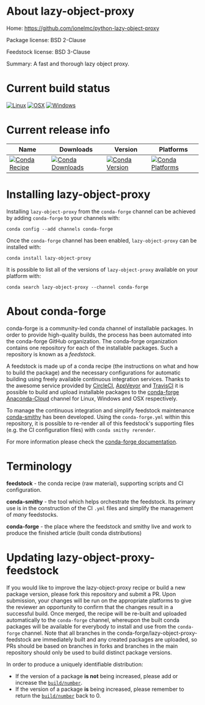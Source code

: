 About lazy-object-proxy
=======================

Home: https://github.com/ionelmc/python-lazy-object-proxy

Package license: BSD 2-Clause

Feedstock license: BSD 3-Clause

Summary: A fast and thorough lazy object proxy.



Current build status
====================

[![Linux](https://img.shields.io/circleci/project/github/conda-forge/lazy-object-proxy-feedstock/master.svg?label=Linux)](https://circleci.com/gh/conda-forge/lazy-object-proxy-feedstock)
[![OSX](https://img.shields.io/travis/conda-forge/lazy-object-proxy-feedstock/master.svg?label=macOS)](https://travis-ci.org/conda-forge/lazy-object-proxy-feedstock)
[![Windows](https://img.shields.io/appveyor/ci/conda-forge/lazy-object-proxy-feedstock/master.svg?label=Windows)](https://ci.appveyor.com/project/conda-forge/lazy-object-proxy-feedstock/branch/master)

Current release info
====================

| Name | Downloads | Version | Platforms |
| --- | --- | --- | --- |
| [![Conda Recipe](https://img.shields.io/badge/recipe-lazy--object--proxy-green.svg)](https://anaconda.org/conda-forge/lazy-object-proxy) | [![Conda Downloads](https://img.shields.io/conda/dn/conda-forge/lazy-object-proxy.svg)](https://anaconda.org/conda-forge/lazy-object-proxy) | [![Conda Version](https://img.shields.io/conda/vn/conda-forge/lazy-object-proxy.svg)](https://anaconda.org/conda-forge/lazy-object-proxy) | [![Conda Platforms](https://img.shields.io/conda/pn/conda-forge/lazy-object-proxy.svg)](https://anaconda.org/conda-forge/lazy-object-proxy) |

Installing lazy-object-proxy
============================

Installing `lazy-object-proxy` from the `conda-forge` channel can be achieved by adding `conda-forge` to your channels with:

```
conda config --add channels conda-forge
```

Once the `conda-forge` channel has been enabled, `lazy-object-proxy` can be installed with:

```
conda install lazy-object-proxy
```

It is possible to list all of the versions of `lazy-object-proxy` available on your platform with:

```
conda search lazy-object-proxy --channel conda-forge
```


About conda-forge
=================

conda-forge is a community-led conda channel of installable packages.
In order to provide high-quality builds, the process has been automated into the
conda-forge GitHub organization. The conda-forge organization contains one repository
for each of the installable packages. Such a repository is known as a *feedstock*.

A feedstock is made up of a conda recipe (the instructions on what and how to build
the package) and the necessary configurations for automatic building using freely
available continuous integration services. Thanks to the awesome service provided by
[CircleCI](https://circleci.com/), [AppVeyor](http://www.appveyor.com/)
and [TravisCI](https://travis-ci.org/) it is possible to build and upload installable
packages to the [conda-forge](https://anaconda.org/conda-forge)
[Anaconda-Cloud](http://docs.anaconda.org/) channel for Linux, Windows and OSX respectively.

To manage the continuous integration and simplify feedstock maintenance
[conda-smithy](http://github.com/conda-forge/conda-smithy) has been developed.
Using the ``conda-forge.yml`` within this repository, it is possible to re-render all of
this feedstock's supporting files (e.g. the CI configuration files) with ``conda smithy rerender``.

For more information please check the [conda-forge documentation](https://conda-forge.org/docs/).

Terminology
===========

**feedstock** - the conda recipe (raw material), supporting scripts and CI configuration.

**conda-smithy** - the tool which helps orchestrate the feedstock.
                   Its primary use is in the construction of the CI ``.yml`` files
                   and simplify the management of *many* feedstocks.

**conda-forge** - the place where the feedstock and smithy live and work to
                  produce the finished article (built conda distributions)


Updating lazy-object-proxy-feedstock
====================================

If you would like to improve the lazy-object-proxy recipe or build a new
package version, please fork this repository and submit a PR. Upon submission,
your changes will be run on the appropriate platforms to give the reviewer an
opportunity to confirm that the changes result in a successful build. Once
merged, the recipe will be re-built and uploaded automatically to the
`conda-forge` channel, whereupon the built conda packages will be available for
everybody to install and use from the `conda-forge` channel.
Note that all branches in the conda-forge/lazy-object-proxy-feedstock are
immediately built and any created packages are uploaded, so PRs should be based
on branches in forks and branches in the main repository should only be used to
build distinct package versions.

In order to produce a uniquely identifiable distribution:
 * If the version of a package **is not** being increased, please add or increase
   the [``build/number``](http://conda.pydata.org/docs/building/meta-yaml.html#build-number-and-string).
 * If the version of a package **is** being increased, please remember to return
   the [``build/number``](http://conda.pydata.org/docs/building/meta-yaml.html#build-number-and-string)
   back to 0.